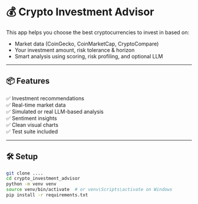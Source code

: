 # 💰 Crypto Investment Advisor

This app helps you choose the best cryptocurrencies to invest in based on:
- Market data (CoinGecko, CoinMarketCap, CryptoCompare)
- Your investment amount, risk tolerance & horizon
- Smart analysis using scoring, risk profiling, and optional LLM

---

## 📦 Features

✅ Investment recommendations  
✅ Real-time market data  
✅ Simulated or real LLM-based analysis   
✅ Sentiment insights  
✅ Clean visual charts  
✅ Test suite included

---

## 🛠️ Setup

```bash
git clone ....
cd crypto_investment_advisor
python -m venv venv
source venv/bin/activate  # or venv\Scripts\activate on Windows
pip install -r requirements.txt
